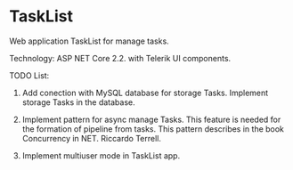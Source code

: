 # TaskList
Web application TaskList for manage tasks.

Technology: ASP NET Core 2.2. with Telerik UI components.

TODO List:
1. Add conection with MySQL database for storage Tasks. Implement storage Tasks in the database.

2. Implement pattern for async manage Tasks. This feature is needed for the formation of pipeline from tasks. This pattern describes in the book Concurrency in NET. Riccardo Terrell.

3. Implement multiuser mode in TaskList app.
